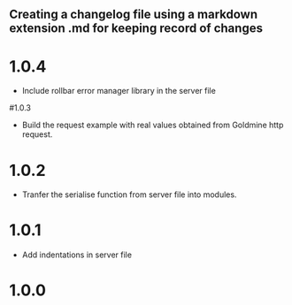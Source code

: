 ## Creating a changelog file using a markdown extension .md for keeping record of changes

# 1.0.4
- Include rollbar error manager library in the server file

#1.0.3 
- Build the request example with real values obtained from Goldmine http request.

# 1.0.2
- Tranfer the serialise function from server file into modules.

# 1.0.1
- Add indentations in server file 

# 1.0.0 
